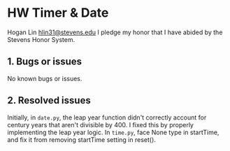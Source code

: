 # HW Timer & Date
Hogan Lin hlin31@stevens.edu
I pledge my honor that I have abided by the Stevens Honor System.

## 1. Bugs or issues
No known bugs or issues.

## 2. Resolved issues
Initially, in `date.py`, the leap year function didn't correctly account for century years that aren't divisible by 400. I fixed this by properly implementing the leap year logic.
In `time.py`, face None type in startTime, and fix it from removing startTime setting in reset().
